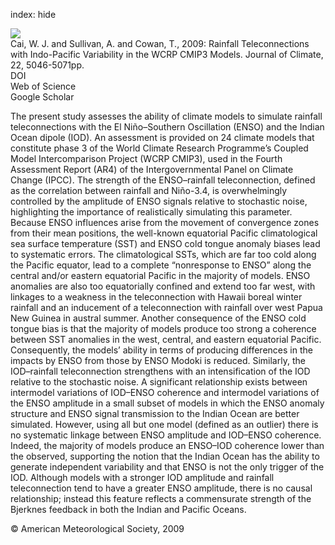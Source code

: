 index: hide

<div class="Citation">
    <div class="Citation-thumb CitationThumb-linked"  data-href="https://doi.org/10.1175/2009jcli2694.1">
      <img src="https://static.claimspace.cloud/climate-study-static/refs/thumbs/9/Cai_et_al_2009-thumb.png" />
    </div>

  <div class="Citation-body">
    <div class="Citation-text">Cai, W. J. and Sullivan, A. and Cowan, T., 2009: Rainfall Teleconnections with Indo-Pacific Variability in the WCRP CMIP3 Models. <span class="Article-journal">Journal of Climate, </span><span class="Article-volume">22, </span>5046-5071pp.</div>
    <div class="Citation-links">
      <div class="CitationLink" data-href="https://doi.org/10.1175/2009jcli2694.1">
        <div class="CitationLink-icon CitationLink-Doi"></div>
        <div class="CitationLink-text">DOI</div>
      </div>
      <div class="CitationLink" data-href="http://cel.webofknowledge.com/InboundService.do?customersID=atyponcel&smartRedirect=yes&mode=FullRecord&IsProductCode=Yes&product=CEL&Init=Yes&Func=Frame&action=retrieve&SrcApp=literatum&SrcAuth=atyponcel&SID=7CNc3cIRaBKjGbSujFM&UT=WOS:000270423300006">
        <div class="CitationLink-icon CitationLink-Isi"></div>
        <div class="CitationLink-text">Web of Science</div>
      </div>
      <div class="CitationLink" data-href="https://scholar.google.com/scholar?q=10.1175/2009jcli2694.1">
        <div class="CitationLink-icon CitationLink-Scholar"></div>
        <div class="CitationLink-text">Google Scholar</div>
      </div>
    </div>
  </div>
</div>

The present study assesses the ability of climate models to simulate rainfall teleconnections with the El Niño–Southern Oscillation (ENSO) and the Indian Ocean dipole (IOD). An assessment is provided on 24 climate models that constitute phase 3 of the World Climate Research Programme’s Coupled Model Intercomparison Project (WCRP CMIP3), used in the Fourth Assessment Report (AR4) of the Intergovernmental Panel on Climate Change (IPCC). The strength of the ENSO–rainfall teleconnection, defined as the correlation between rainfall and Niño-3.4, is overwhelmingly controlled by the amplitude of ENSO signals relative to stochastic noise, highlighting the importance of realistically simulating this parameter. Because ENSO influences arise from the movement of convergence zones from their mean positions, the well-known equatorial Pacific climatological sea surface temperature (SST) and ENSO cold tongue anomaly biases lead to systematic errors. The climatological SSTs, which are far too cold along the Pacific equator, lead to a complete “nonresponse to ENSO” along the central and/or eastern equatorial Pacific in the majority of models. ENSO anomalies are also too equatorially confined and extend too far west, with linkages to a weakness in the teleconnection with Hawaii boreal winter rainfall and an inducement of a teleconnection with rainfall over west Papua New Guinea in austral summer. Another consequence of the ENSO cold tongue bias is that the majority of models produce too strong a coherence between SST anomalies in the west, central, and eastern equatorial Pacific. Consequently, the models’ ability in terms of producing differences in the impacts by ENSO from those by ENSO Modoki is reduced. Similarly, the IOD–rainfall teleconnection strengthens with an intensification of the IOD relative to the stochastic noise. A significant relationship exists between intermodel variations of IOD–ENSO coherence and intermodel variations of the ENSO amplitude in a small subset of models in which the ENSO anomaly structure and ENSO signal transmission to the Indian Ocean are better simulated. However, using all but one model (defined as an outlier) there is no systematic linkage between ENSO amplitude and IOD–ENSO coherence. Indeed, the majority of models produce an ENSO–IOD coherence lower than the observed, supporting the notion that the Indian Ocean has the ability to generate independent variability and that ENSO is not the only trigger of the IOD. Although models with a stronger IOD amplitude and rainfall teleconnection tend to have a greater ENSO amplitude, there is no causal relationship; instead this feature reflects a commensurate strength of the Bjerknes feedback in both the Indian and Pacific Oceans.

<div class="Citation-copy">
&copy; American Meteorological Society, 2009
</div>